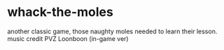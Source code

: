 # whack-the-moles
 another classic game, those naughty moles needed to learn their lesson.
music credit PVZ Loonboon (in-game ver)
